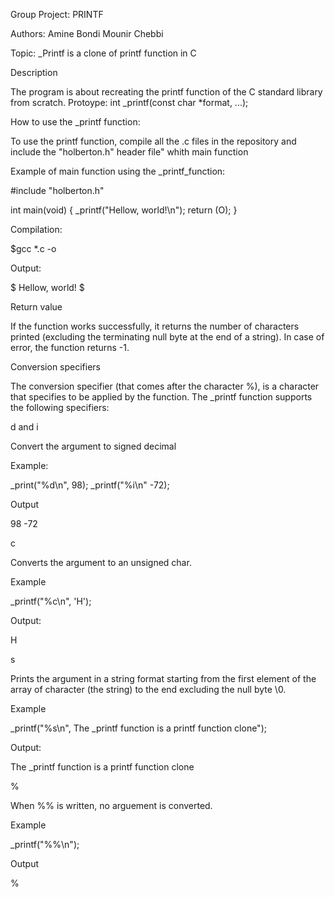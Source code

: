 Group Project: PRINTF

Authors: Amine Bondi    Mounir Chebbi

Topic: _Printf is a clone of printf function in C

Description

The program is about recreating the printf function of the C standard library from scratch.
Protoype: int _printf(const char *format, ...);

How to use the _printf function:

To use the printf function, compile all the .c files in the repository and include the "holberton.h" header file" whith main function

Example of main function using the _printf_function:

#include "holberton.h"

int main(void)
{
	_printf("Hellow, world!\n");
	return (O);
}

Compilation:

$gcc *.c -o

Output:

$
Hellow, world!
$

Return value

If the function works successfully, it returns the number of characters printed (excluding the terminating null byte at the end of a string). In case of error, the function returns -1.

Conversion specifiers

The conversion specifier (that comes after the character %), is a character that specifies to be applied by the function. The _printf function supports the following specifiers:

d and i

Convert the argument to signed decimal 

Example:

_print("%d\n", 98);
_printf("%i\n" -72);

Output

98
-72

c

Converts the argument to an unsigned char.

Example

_printf("%c\n", 'H');

Output:

H

s

Prints the argument in a string format starting from the first element of the array of character (the string) to the end excluding the null byte \0.

Example 

_printf("%s\n", The _printf function is a printf function clone");

Output:

The _printf function is a printf function clone

%

When %% is written, no arguement is converted.

Example

_printf("%%\n");

Output

%

